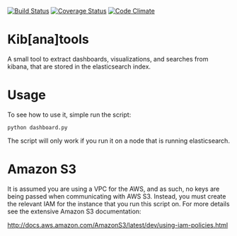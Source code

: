 [![Build Status](https://travis-ci.org/adsabs/kibtools.svg?branch=master)](https://travis-ci.org/adsabs/kibtools)
[![Coverage Status](https://coveralls.io/repos/adsabs/kibtools/badge.svg?branch=master&service=github)](https://coveralls.io/github/adsabs/kibtools?branch=master)
[![Code Climate](https://codeclimate.com/github/adsabs/kibtools/badges/gpa.svg)](https://codeclimate.com/github/adsabs/kibtools)
# Kib[ana]tools
A small tool to extract dashboards, visualizations, and searches from kibana,
that are stored in the elasticsearch index.

# Usage
To see how to use it, simple run the script:
```
python dashboard.py
```
The script will only work if you run it on a node that is running elasticsearch.


# Amazon S3
It is assumed you are using a VPC for the AWS, and as such, no keys are
being passed when communicating with AWS S3. Instead, you must create the
relevant IAM for the instance that you run this script on. For more details see
the extensive Amazon S3 documentation:

http://docs.aws.amazon.com/AmazonS3/latest/dev/using-iam-policies.html
